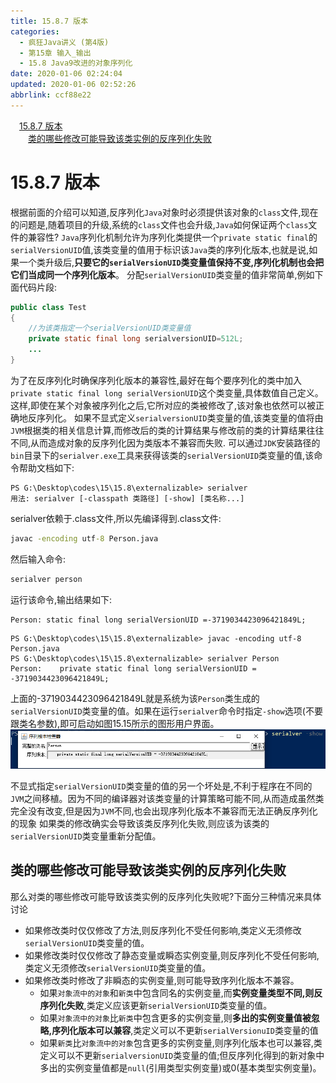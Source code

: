 ```yaml
---
title: 15.8.7 版本
categories: 
  - 疯狂Java讲义 (第4版)
  - 第15章 输入_输出
  - 15.8 Java9改进的对象序列化
date: 2020-01-06 02:24:04
updated: 2020-01-06 02:52:26
abbrlink: ccf88e22
---
```

<div id='my_toc'><a href="/JavaReadingNotes/ccf88e22/#15-8-7-版本" class="header_1">15.8.7 版本</a><br><a href="/JavaReadingNotes/ccf88e22/#类的哪些修改可能导致该类实例的反序列化失败" class="header_2">类的哪些修改可能导致该类实例的反序列化失败</a><br></div>
<style>.header_1{margin-left: 1em;}.header_2{margin-left: 2em;}.header_3{margin-left: 3em;}.header_4{margin-left: 4em;}.header_5{margin-left: 5em;}.header_6{margin-left: 6em;}</style>
<!--more-->
<script>if (navigator.platform.search('arm')==-1){document.getElementById('my_toc').style.display = 'none';}var e,p = document.getElementsByTagName('p');while (p.length>0) {e = p[0];e.parentElement.removeChild(e);}</script>

<!--end-->
# 15.8.7 版本
根据前面的介绍可以知道,反序列化`Java`对象时必须提供该对象的`class`文件,现在的问题是,随着项目的升级,系统的`class`文件也会升级,`Java`如何保证两个`class`文件的兼容性?
`Java`序列化机制允许为序列化类提供一个`private static final`的`serialVersionUID`值,该类变量的值用于标识该`Java`类的序列化版本,也就是说,如果一个类升级后,**只要它的`serialVersionUID`类变量值保持不变,序列化机制也会把它们当成同一个序列化版本**。
分配`serialVersionUID`类变量的值非常简单,例如下面代码片段:
```java
public class Test
{
    //为该类指定一个serialVersionUID类变量值
    private static final long serialversionUID=512L;
    ...
}
```
为了在反序列化时确保序列化版本的兼容性,最好在每个要序列化的类中加入`private static final long serialVersionUID`这个类变量,具体数值自己定义。这样,即使在某个对象被序列化之后,它所对应的类被修改了,该对象也依然可以被正确地反序列化。
如果不显式定义`serialversionUID`类变量的值,该类变量的值将由`JVM`根据类的相关信息计算,而修改后的类的计算结果与修改前的类的计算结果往往不同,从而造成对象的反序列化因为类版本不兼容而失败.
可以通过`JDK`安装路径的`bin`目录下的`serialver.exe`工具来获得该类的`serialVersionUID`类变量的值,该命令帮助文档如下:
```
PS G:\Desktop\codes\15\15.8\externalizable> serialver
用法: serialver [-classpath 类路径] [-show] [类名称...]
```
serialver依赖于.class文件,所以先编译得到.class文件:
```cmd
javac -encoding utf-8 Person.java
```
然后输入命令:
```cmd
serialver person
```
运行该命令,输出结果如下:
```
Person: static final long serialVersionUID =-3719034423096421849L;
```
```
PS G:\Desktop\codes\15\15.8\externalizable> javac -encoding utf-8 Person.java
PS G:\Desktop\codes\15\15.8\externalizable> serialver Person
Person:    private static final long serialVersionUID = -3719034423096421849L;
```
上面的-3719034423096421849L就是系统为该`Person`类生成的`serialVersionUID`类变量的值。如果在运行`serialver`命令时指定`-show`选项(不要跟类名参数),即可启动如图15.15所示的图形用户界面。
![这里有一张图片](https://raw.githubusercontent.com/lanlan2017/images/master/CrazyJavaHandout4/Chapter15/15_8_7/1.png)

不显式指定`serialVersionUID`类变量的值的另一个坏处是,不利于程序在不同的`JVM`之间移植。因为不同的编译器对该类变量的计算策略可能不同,从而造成虽然类完全没有改变,但是因为`JVM`不同,也会出现序列化版本不兼容而无法正确反序列化的现象
如果类的修改确实会导致该类反序列化失败,则应该为该类的`serialVersionUID`类变量重新分配值。
## 类的哪些修改可能导致该类实例的反序列化失败
那么对类的哪些修改可能导致该类实例的反序列化失败呢?下面分三种情况来具体讨论
- 如果修改类时仅仅修改了方法,则反序列化不受任何影响,类定义无须修改`serialVersionUID`类变量的值。
- 如果修改类时仅仅修改了静态变量或瞬态实例变量,则反序列化不受任何影响,类定义无须修改`serialVersionUID`类变量的值。
- 如果修改类时修改了非瞬态的实例变量,则可能导致序列化版本不兼容。
  - 如果`对象流中的对象`和`新类`中包含同名的实例变量,而**实例变量类型不同,则反序列化失败**,类定义应该更新`serialVersionUID`类变量的值。
  - 如果`对象流中的对象`比`新类`中包含更多的实例变量,则**多出的实例变量值被忽略,序列化版本可以兼容**,类定义可以不更新`serialVersionuID`类变量的值
  - 如果`新类`比`对象流中的对象`包含更多的实例变量,则序列化版本也可以兼容,类定义可以不更新`serialversionUID`类变量的值;但反序列化得到的新对象中多出的实例变量值都是`null`(引用类型实例变量)或0(基本类型实例变量)。

<!-- CrazyJavaHandout4/Chapter15/15_8_7/ -->
